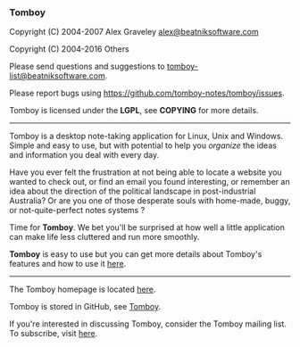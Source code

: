 
### Tomboy 

Copyright (C) 2004-2007 Alex Graveley <alex@beatniksoftware.com>

Copyright (C) 2004-2016 Others

Please send questions and suggestions to
<tomboy-list@beatniksoftware.com>.

Please report bugs using https://github.com/tomboy-notes/tomboy/issues.

Tomboy is licensed under the __LGPL__, see __COPYING__ for more details.


---

Tomboy is a desktop note-taking application for Linux, Unix and Windows.
Simple and easy to use, but with potential to help you *organize* the ideas
and information you deal with every day.

Have you ever felt the frustration at not being able to locate a website you
wanted to check out, or find an email you found interesting, or remember an
idea about the direction of the political landscape in post-industrial
Australia? Or are you one of those desperate souls with home-made, buggy, or
not-quite-perfect notes systems ?

Time for **Tomboy**. We bet you'll be surprised at how well a little application
can make life less cluttered and run more smoothly.

**Tomboy** is easy to use but you can get more details about Tomboy's features and how to use it [here](https://wiki.gnome.org/Apps/Tomboy).

----

The Tomboy homepage is located [here](https://wiki.gnome.org/Apps/Tomboy).

Tomboy is stored in GitHub, see [Tomboy](https://github.com/tomboy-notes/tomboy).

If you're interested in discussing Tomboy, consider the Tomboy mailing list.
To subscribe, visit [here](http://lists.beatniksoftware.com/listinfo.cgi/tomboy-list-beatniksoftware.com).
